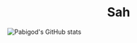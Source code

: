 <body>
<h1><center>Sah </center></h1>
  
![Pabigod's GitHub stats](https://github-readme-stats.vercel.app/api?username=pabigods&show_icons=true&theme=dark)
</body>

